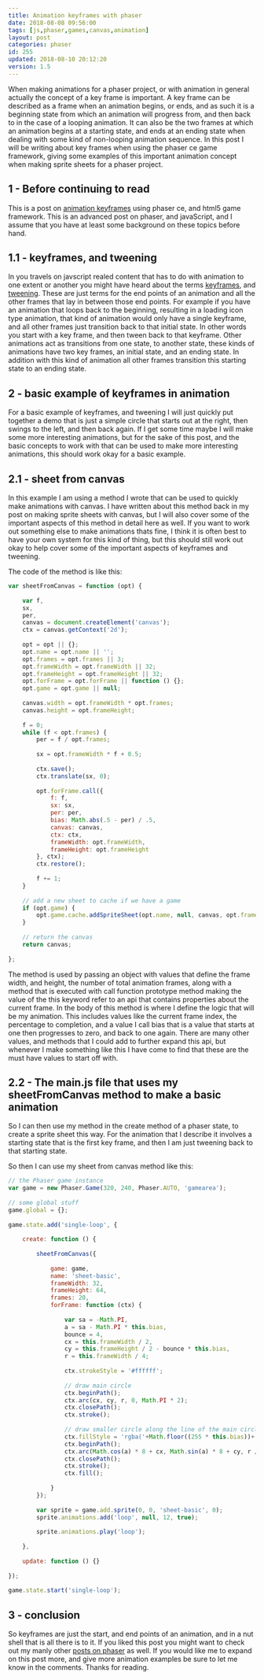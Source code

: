 ```yaml
---
title: Animation keyframes with phaser
date: 2018-08-08 09:56:00
tags: [js,phaser,games,canvas,animation]
layout: post
categories: phaser
id: 255
updated: 2018-08-10 20:12:20
version: 1.5
---
```


When making animations for a phaser project, or with animation in general actually the concept of a key frame is important. A key frame can be described as a frame when an animation begins, or ends, and as such it is a beginning state from which an animation will progress from, and then back to in the case of a looping animation. It can also be the two frames at which an animation begins at a starting state, and ends at an ending state when dealing with some kind of non-looping animation sequence. In this post I will be writing about key frames when using the phaser ce game framework, giving some examples of this important animation concept when making sprite sheets for a phaser project.

<!-- more -->

## 1 - Before continuing to read

This is a post on [animation keyframes](https://en.wikipedia.org/wiki/Key_frame) using phaser ce, and html5 game framework. This is an advanced post on phaser, and javaScript, and I assume that you have at least some background on these topics before hand.

## 1.1 - keyframes, and tweening

In you travels on javscript realed content that has to do with animation to one extent or another you might have heard about the terms [keyframes](https://en.wikipedia.org/wiki/Key_frame), and [tweening](https://en.wikipedia.org/wiki/Key_frame). These are just terms for the end points of an animation and all the other frames that lay in between those end points. For example if you have an animation that loops back to the beginning, resulting in a loading icon type animation, that kind of animation would only have a single keyframe, and all other frames just transition back to that initial state. In other words you start with a key frame, and then tween back to that keyframe. Other animations act as transitions from one state, to another state, these kinds of animations have two key frames, an initial state, and an ending state. In addition with this kind of animation all other frames transition this starting state to an ending state.

## 2 - basic example of keyframes in animation

For a basic example of keyframes, and tweening I will just quickly put together a demo that is just a simple circle that starts out at the right, then swings to the left, and then back again. If I get some time maybe I will make some more interesting animations, but for the sake of this post, and the basic concepts to work with that can be used to make more interesting animations, this should work okay for a basic example.

## 2.1 - sheet from canvas

In this example I am using a method I wrote that can be used to quickly make animations with canvas. I have written about this method back in my post on making sprite sheets with canvas, but I will also cover some of the important aspects of this method in detail here as well. If you want to work out something else to make animations thats fine, I think it is often best to have your own system for this kind of thing, but this should still work out okay to help cover some of the important aspects of keyframes and tweening.

The code of the method is like this:

```js
var sheetFromCanvas = function (opt) {
 
    var f,
    sx,
    per,
    canvas = document.createElement('canvas');
    ctx = canvas.getContext('2d');
 
    opt = opt || {};
    opt.name = opt.name || '';
    opt.frames = opt.frames || 3;
    opt.frameWidth = opt.frameWidth || 32;
    opt.frameHeight = opt.frameHeight || 32;
    opt.forFrame = opt.forFrame || function () {};
    opt.game = opt.game || null;
 
    canvas.width = opt.frameWidth * opt.frames;
    canvas.height = opt.frameHeight;
 
    f = 0;
    while (f < opt.frames) {
        per = f / opt.frames;
 
        sx = opt.frameWidth * f + 0.5;
 
        ctx.save();
        ctx.translate(sx, 0);
 
        opt.forFrame.call({
            f: f,
            sx: sx,
            per: per,
            bias: Math.abs(.5 - per) / .5,
            canvas: canvas,
            ctx: ctx,
            frameWidth: opt.frameWidth,
            frameHeight: opt.frameHeight
        }, ctx);
        ctx.restore();
 
        f += 1;
    }
 
    // add a new sheet to cache if we have a game
    if (opt.game) {
        opt.game.cache.addSpriteSheet(opt.name, null, canvas, opt.frameWidth, opt.frameHeight, opt.frames, 0, 0);
    }
 
    // return the canvas
    return canvas;
 
};
```

The method is used by passing an object with values that define the frame width, and height, the number of total animation frames, along with a method that is executed with call function prototype method making the value of the this keyword refer to an api that contains properties about the current frame. In the body of this method is where I define the logic that will be my animation. This includes values like the current frame index, the percentage to completion, and a value I call bias that is a value that starts at one then progresses to zero, and back to one again. There are many other values, and methods that I could add to further expand this api, but whenever I make something like this I have come to find that these are the must have values to start off with.

## 2.2 - The main.js file that uses my sheetFromCanvas method to make a basic animation

So I can then use my method in the create method of a phaser state, to create a sprite sheet this way. For the animation that I describe it involves a starting state that is the first key frame, and then I am just tweening back to that starting state.

So then I can use my sheet from canvas method like this:

```js
// the Phaser game instance
var game = new Phaser.Game(320, 240, Phaser.AUTO, 'gamearea');
 
// some global stuff
game.global = {};
 
game.state.add('single-loop', {
 
    create: function () {
 
        sheetFromCanvas({
 
            game: game,
            name: 'sheet-basic',
            frameWidth: 32,
            frameHeight: 64,
            frames: 20,
            forFrame: function (ctx) {
 
                var sa = -Math.PI,
                a = sa - Math.PI * this.bias,
                bounce = 4,
                cx = this.frameWidth / 2,
                cy = this.frameHeight / 2 - bounce * this.bias,
                r = this.frameWidth / 4;
 
                ctx.strokeStyle = '#ffffff';
 
                // draw main circle
                ctx.beginPath();
                ctx.arc(cx, cy, r, 0, Math.PI * 2);
                ctx.closePath();
                ctx.stroke();
 
                // draw smaller circle along the line of the main circle
                ctx.fillStyle = 'rgba('+Math.floor((255 * this.bias))+',0,0,1)';
                ctx.beginPath();
                ctx.arc(Math.cos(a) * 8 + cx, Math.sin(a) * 8 + cy, r / 4, 0, Math.PI * 2);
                ctx.closePath();
                ctx.stroke();
                ctx.fill();
 
            }
        });
 
        var sprite = game.add.sprite(0, 0, 'sheet-basic', 0);
        sprite.animations.add('loop', null, 12, true);
 
        sprite.animations.play('loop');
 
    },
 
    update: function () {}
 
});
 
game.state.start('single-loop');
```

## 3 - conclusion

So keyframes are just the start, and end points of an animation, and in a nut shell that is all there is to it. If you liked this post you might want to check out my manly other [posts on phaser](/categories/phaser/) as well. If you would like me to expand on this post more, and give more animation examples be sure to let me know in the comments. Thanks for reading.
